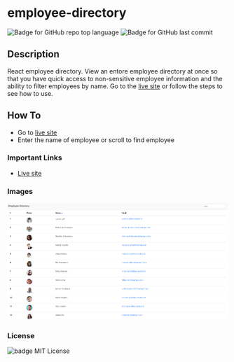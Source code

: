 # employee-directory

![Badge for GitHub repo top language](https://img.shields.io/github/languages/top/breyera/employee-directory?style=flat&logo=appveyor) ![Badge for GitHub last commit](https://img.shields.io/github/last-commit/breyera/employee-directory?style=flat&logo=appveyor)

## Description

React employee directory. View an entore employee directory at once so that you have quick access to non-sensitive employee information and the ability to filter employees by name. Go to the [live site](https://breyera.github.io/employee-directory/) or follow the steps to see how to use.

## How To

- Go to [live site](https://breyera.github.io/employee-directory/)
- Enter the name of employee or scroll to find employee

### Important Links

- [Live site](https://breyera.github.io/employee-directory/)

### Images

![screeshot of home page](public/images/homepage-screenshot.PNG)

### License

![badge](https://img.shields.io/badge/license-MIT-brightgreen)
MIT License
